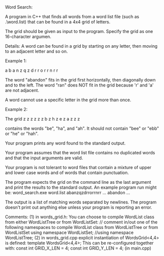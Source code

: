 Word Search:

A program in C++ that finds all words from a word list file (such as .\word.list) that can be found in a 4x4 grid of letters.

The grid should be given as input to the program. Specify the grid as one 16-character
argumen.

Details:
A word can be found in a grid by starting on any letter, then moving to an adjacent letter and so
on.

Example 1:

a b a n
z q z d
r r o r
r n r r

The word "abandon" fits in the grid first horizontally, then diagonally down and to the left. The
word "ran" does NOT fit in the grid because 'r' and 'a' are not adjacent.

A word cannot use a specific letter in the grid more than once.

Example 2:

The grid
z z z z
z z b z
h z e z
a z z z

contains the words "be", "ha", and "ah". It should not contain "bee" or "ebb" or "he" or "hah".

Your program prints any word found to the standard output.

Your program assumes that the word list file contains no duplicated words and that the input arguments are valid.

Your program is not tolerant to word files that contain a mixture of upper and lower case
words and of words that contain punctuation.

The program expects the grid on the command line as the last argument and print the results to the standard output. 
An example program run might be:
word_search.exe word.list abanzqzdrrorrnrr
...
abandon
...

The output is a list of matching words separated by newlines.
The program doesn't print out anything else unless your program is reporting an error.

Comments:
(1) in words_grid.h:
    You can choose to compile WordList class from either WordListTree or from WordListSet:
    // comment in/out one of the following namespaces to compile WordList class from WordListTree or from WordListSet
    using namespace WordListSet;
    //using namespace WordListTree;
(2) in words_grid.cpp explicit instantiation of WordsGrid<4,4> is defined:
    template WordsGrid<4,4>;
    This can be re-configured together with:
    const int GRID_X_LEN = 4;
    const int GRID_Y_LEN = 4;
    (in main.cpp)

